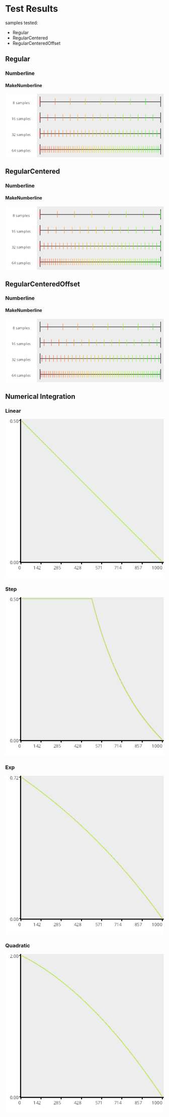 # Test Results
 samples tested:
* Regular
* RegularCentered
* RegularCenteredOffset
## Regular
### Numberline
#### MakeNumberline
![Regular](../../../samples/_1d/regular/MakeNumberline_Regular.png)  
## RegularCentered
### Numberline
#### MakeNumberline
![RegularCentered](../../../samples/_1d/regular/MakeNumberline_RegularCentered.png)  
## RegularCenteredOffset
### Numberline
#### MakeNumberline
![RegularCenteredOffset](../../../samples/_1d/regular/MakeNumberline_RegularCenteredOffset.png)  
## Numerical Integration
### Linear
![regular](../../../samples/_1d/regular/Linear.png)  
### Step
![regular](../../../samples/_1d/regular/Step.png)  
### Exp
![regular](../../../samples/_1d/regular/Exp.png)  
### Quadratic
![regular](../../../samples/_1d/regular/Quadratic.png)  
